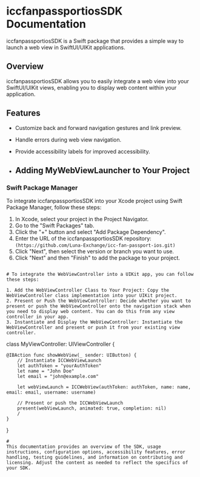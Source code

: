 # iccfanpassportiosSDK Documentation

iccfanpassportiosSDK is a Swift package that provides a simple way to launch a web view in SwiftUI/UIKit applications.

## Overview

iccfanpassportiosSDK allows you to easily integrate a web view into your SwiftUI/UIKit views, enabling you to display web content within your application.

## Features

- Customize back and forward navigation gestures and link preview.
- Handle errors during web view navigation.
- Provide accessibility labels for improved accessibility.

- ## Adding MyWebViewLauncher to Your Project

### Swift Package Manager

To integrate iccfanpassportiosSDK into your Xcode project using Swift Package Manager, follow these steps:

1. In Xcode, select your project in the Project Navigator.
2. Go to the "Swift Packages" tab.
3. Click the "+" button and select "Add Package Dependency".
4. Enter the URL of the iccfanpassportiosSDK repository: `(https://github.com/Luna-Exchange/icc-fan-passport-ios.git)`
5. Click "Next", then select the version or branch you want to use.
6. Click "Next" and then "Finish" to add the package to your project.

```

# To integrate the WebViewController into a UIKit app, you can follow these steps:

1. Add the WebViewController Class to Your Project: Copy the WebViewController class implementation into your UIKit project.
2. Present or Push the WebViewController: Decide whether you want to present or push the WebViewController onto the navigation stack when you need to display web content. You can do this from any view controller in your app.
3. Instantiate and Display the WebViewController: Instantiate the WebViewController and present or push it from your existing view controller.

```
class MyViewController: UIViewController {

    @IBAction func showWebView(_ sender: UIButton) {
        // Instantiate ICCWebViewLaunch
        let authToken = "yourAuthToken"
        let name = "John Doe"
        let email = "john@example.com"
        
        let webViewLaunch = ICCWebView(authToken: authToken, name: name, email: email, username: username)
        
        // Present or push the ICCWebViewLaunch
        present(webViewLaunch, animated: true, completion: nil)
        /
    }
}
```
#
This documentation provides an overview of the SDK, usage instructions, configuration options, accessibility features, error handling, testing guidelines, and information on contributing and licensing. Adjust the content as needed to reflect the specifics of your SDK.
